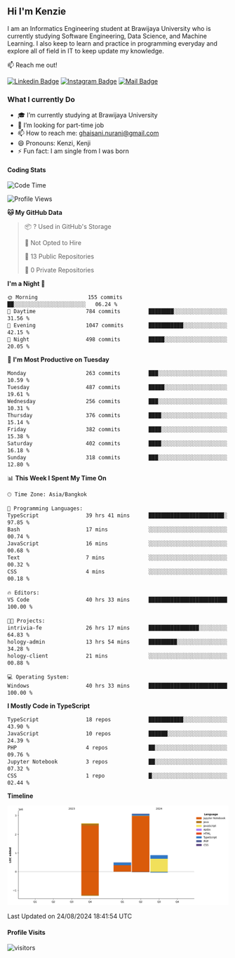 ## Hi I'm Kenzie


I am an Informatics Engineering student at Brawijaya University who is currently studying Software Engineering, Data Science, and Machine Learning. I also keep to learn and practice in programming everyday and explore all of field in IT to keep update my knowledge.

:mailbox: Reach me out!

[![Linkedin Badge](https://img.shields.io/badge/-Kenzie_Taqiyassar-0e76a8?style=flat&labelColor=0e76a8&logo=linkedin&logoColor=white)](https://www.linkedin.com/in/kenzie-taqiyassar-37458b1aa/) 
[![Instagram Badge](https://img.shields.io/badge/-@__kenziehh_-e84393?style=flat&labelColor=e84393&logo=instagram&logoColor=white)](https://www.instagram.com/_kenziehh/) 
[![Mail Badge](https://img.shields.io/badge/-ghaisani.nurani-c0392b?style=flat&labelColor=c0392b&logo=gmail&logoColor=white)](mailto:ghaisani.nurani@gmail.com)

### What I currently Do

- 🎓 I’m currently studying at Brawijaya University
- 💼 I’m looking for part-time job
- 📫 How to reach me: ghaisani.nurani@gmail.com
- 😄 Pronouns: Kenzi, Kenji
- ⚡ Fun fact: I am single from I was born

#### Coding Stats
<!--START_SECTION:waka-->
![Code Time](http://img.shields.io/badge/Code%20Time-643%20hrs%2023%20mins-blue)

![Profile Views](http://img.shields.io/badge/Profile%20Views-0-blue)

**🐱 My GitHub Data** 

> 📦 ? Used in GitHub's Storage 
 > 
> 🚫 Not Opted to Hire
 > 
> 📜 13 Public Repositories 
 > 
> 🔑 0 Private Repositories 
 > 
**I'm a Night 🦉** 

```text
🌞 Morning                155 commits         ██░░░░░░░░░░░░░░░░░░░░░░░   06.24 % 
🌆 Daytime                784 commits         ████████░░░░░░░░░░░░░░░░░   31.56 % 
🌃 Evening                1047 commits        ███████████░░░░░░░░░░░░░░   42.15 % 
🌙 Night                  498 commits         █████░░░░░░░░░░░░░░░░░░░░   20.05 % 
```
📅 **I'm Most Productive on Tuesday** 

```text
Monday                   263 commits         ███░░░░░░░░░░░░░░░░░░░░░░   10.59 % 
Tuesday                  487 commits         █████░░░░░░░░░░░░░░░░░░░░   19.61 % 
Wednesday                256 commits         ███░░░░░░░░░░░░░░░░░░░░░░   10.31 % 
Thursday                 376 commits         ████░░░░░░░░░░░░░░░░░░░░░   15.14 % 
Friday                   382 commits         ████░░░░░░░░░░░░░░░░░░░░░   15.38 % 
Saturday                 402 commits         ████░░░░░░░░░░░░░░░░░░░░░   16.18 % 
Sunday                   318 commits         ███░░░░░░░░░░░░░░░░░░░░░░   12.80 % 
```


📊 **This Week I Spent My Time On** 

```text
🕑︎ Time Zone: Asia/Bangkok

💬 Programming Languages: 
TypeScript               39 hrs 41 mins      ████████████████████████░   97.85 % 
Bash                     17 mins             ░░░░░░░░░░░░░░░░░░░░░░░░░   00.74 % 
JavaScript               16 mins             ░░░░░░░░░░░░░░░░░░░░░░░░░   00.68 % 
Text                     7 mins              ░░░░░░░░░░░░░░░░░░░░░░░░░   00.32 % 
CSS                      4 mins              ░░░░░░░░░░░░░░░░░░░░░░░░░   00.18 % 

🔥 Editors: 
VS Code                  40 hrs 33 mins      █████████████████████████   100.00 % 

🐱‍💻 Projects: 
intrivia-fe              26 hrs 17 mins      ████████████████░░░░░░░░░   64.83 % 
hology-admin             13 hrs 54 mins      █████████░░░░░░░░░░░░░░░░   34.28 % 
hology-client            21 mins             ░░░░░░░░░░░░░░░░░░░░░░░░░   00.88 % 

💻 Operating System: 
Windows                  40 hrs 33 mins      █████████████████████████   100.00 % 
```

**I Mostly Code in TypeScript** 

```text
TypeScript               18 repos            ███████████░░░░░░░░░░░░░░   43.90 % 
JavaScript               10 repos            ██████░░░░░░░░░░░░░░░░░░░   24.39 % 
PHP                      4 repos             ██░░░░░░░░░░░░░░░░░░░░░░░   09.76 % 
Jupyter Notebook         3 repos             ██░░░░░░░░░░░░░░░░░░░░░░░   07.32 % 
CSS                      1 repo              █░░░░░░░░░░░░░░░░░░░░░░░░   02.44 % 
```



**Timeline**

![Lines of Code chart](https://raw.githubusercontent.com/kenziehh/kenziehh/master/assets/bar_graph.png)


 Last Updated on 24/08/2024 18:41:54 UTC
<!--END_SECTION:waka-->


#### Profile Visits

![visitors](https://visitor-badge.glitch.me/badge?page_id=kenziehh.kenziehh)





